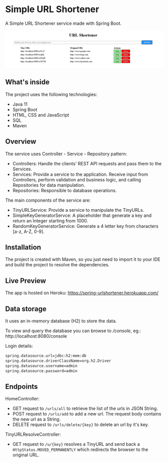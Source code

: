# Simple URL Shortener

A Simple URL Shortener service made with Spring Boot. 

![Alt text](screenshot.jpg?raw=true "URL Shortener")

## What's inside
The project uses the following technologies:
- Java 11
- Spring Boot
- HTML, CSS and JavaScript
- SQL
- Maven

## Overview
The service uses Controller - Service - Repository pattern:

- Controllers: Handle the clients' REST API requests and pass them to the Services.
- Services: Provide a service to the application. Receive input from Controllers, perform validation and business logic, and calling Repositories for data manipulation.
- Repositories: Responsible to database operations.

The main components of the service are:

- TinyURLService: Provide a service to manipulate the TinyURLs.
- SimpleKeyGeneratorServce: A placeholder that generate a key and return an Integer starting from 1000.
- RandomKeyGeneratorService: Generate a 4 letter key from characters [a-z, A-Z, 0-9].

## Installation 
The project is created with Maven, so you just need to import it to your IDE and build the project to resolve the dependencies.

## Live Preview
The app is hosted on Heroku: https://spring-urlshortener.herokuapp.com/

## Data storage
It uses an in-memory database (H2) to store the data.

To view and query the database you can browse to */console*, eg.: http://localhost:8080/console

Login details:
```
spring.datasource.url=jdbc:h2:mem:db
spring.datasource.driverClassName=org.h2.Driver
spring.datasource.username=admin
spring.datasource.password=admin
```

## Endpoints

HomeController:

- GET request to ```/urls/all``` to retrieve the list of the urls in JSON String.
- POST request to ```/urls/add``` to add a new url. The request body contains the new url as a String.
- DELETE request to ```/urls/delete/{key}``` to delete an url by it's key.

TinyURLResolveController:

- GET request to ```/u/{key}``` resolves a TinyURL and send back a ```HttpStatus.MOVED_PERMANENTLY``` which redirects the browser to the original URL.
